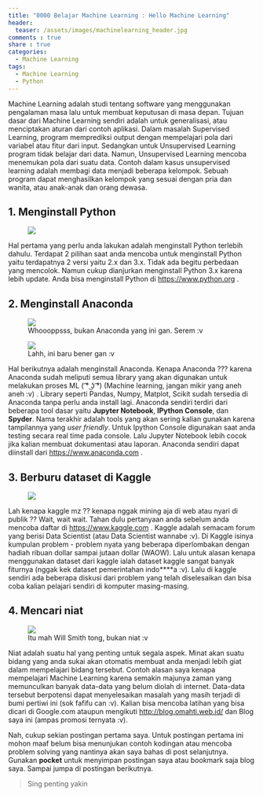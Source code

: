 ```yaml
---
title: "0000 Belajar Machine Learning : Hello Machine Learning"
header:
  teaser: /assets/images/machinelearning_header.jpg
comments : true
share : true
categories:
  - Machine Learning
tags:
  - Machine Learning
  - Python
---
```


Machine Learning adalah studi tentang software yang menggunakan pengalaman masa lalu untuk membuat keputusan di masa depan. Tujuan dasar dari Machine Learning sendiri adalah untuk generalisasi, atau menciptakan aturan dari contoh aplikasi. Dalam masalah Supervised Learning, program memprediksi output dengan mempelajari pola dari variabel atau fitur dari input. Sedangkan untuk Unsupervised Learning program tidak belajar dari data. Namun, Unsupervised Learning mencoba menemukan pola dari suatu data. Contoh dalam kasus unsupervised learning adalah membagi data menjadi beberapa kelompok. Sebuah program dapat menghasilkan kelompok yang sesuai dengan pria dan wanita, atau anak-anak dan orang dewasa. 

## 1. Menginstall Python

<figure>
    <img src="https://www.python.org/static/community_logos/python-logo-master-v3-TM.png">
</figure>

Hal pertama yang perlu anda lakukan adalah menginstall Python terlebih dahulu. Terdapat 2 pilihan saat anda mencoba untuk menginstall Python yaitu terdapatnya 2 versi yaitu 2.x dan 3.x. Tidak ada begitu perbedaan yang mencolok. Namun cukup dianjurkan menginstall Python 3.x karena lebih update. Anda bisa menginstall Python di https://www.python.org .

## 2. Menginstall Anaconda

<figure>
	<img src="https://upload.wikimedia.org/wikipedia/commons/thumb/9/93/01-COBRA-SUCURI-3M-WAGNER-MEIER_MG_2458.JPG/1200px-01-COBRA-SUCURI-3M-WAGNER-MEIER_MG_2458.JPG">
	<figcaption>Whoooppsss, bukan Anaconda yang  ini gan. Serem :v</figcaption>
</figure>

<figure>
	<img src="https://upload.wikimedia.org/wikipedia/en/c/cd/Anaconda_Logo.png">
	<figcaption>Lahh, ini baru bener gan :v</figcaption>
</figure>

Hal berikutnya adalah menginstall Anaconda. Kenapa Anaconda ??? karena Anaconda sudah meliputi semua library yang akan digunakan untuk melakukan proses ML ( ͡° ͜ʖ ͡°) (Machine learning, jangan mikir yang aneh aneh :v) . Library seperti Pandas, Numpy, Matplot, Scikit sudah tersedia di Anaconda tanpa perlu anda install lagi. Anaconda sendiri terdiri dari beberapa tool dasar yaitu  **Jupyter Notebook**, **IPython Console**, dan **Spyder**. Nama terakhir adalah tools yang akan sering kalian gunakan karena tampilannya yang *user friendly*. Untuk Ipython Console digunakan saat anda testing secara real time pada console. Lalu Jupyter Notebook lebih cocok jika kalian membuat dokumentasi atau laporan. Anaconda sendiri dapat diinstall dari https://www.anaconda.com .

## 3. Berburu dataset di Kaggle
<figure>
    <img src="https://www.kaggle.com/content/v/6e70930bb5cf/kaggle/img/logos/kaggle-logo-gray-300.png">
</figure>

Lah kenapa kaggle mz ?? kenapa nggak mining aja di web atau nyari di publik ?? Wait, wait wait. Tahan dulu pertanyaan anda sebelum anda mencoba daftar di https://www.kaggle.com . Kaggle adalah semacam forum yang berisi Data Scientist (atau Data Scientist wannabe :v). Di Kaggle isinya kumpulan problem - problem nyata yang beberapa diperlombakan dengan hadiah ribuan dollar sampai jutaan dollar (WAOW). Lalu untuk alasan kenapa menggunakan dataset dari kaggle ialah dataset kaggle sangat banyak fiturnya (nggak kek dataset pemerintahan indo****a :v). Lalu di kaggle sendiri ada beberapa diskusi dari problem yang telah diselesaikan dan bisa coba kalian pelajari sendiri di komputer masing-masing.

## 4. Mencari niat
<figure>
    <img src="https://www.biography.com/.image/t_share/MTE4MDAzNDEwNzQzMTY2NDc4/will-smith-9542165-1-402.jpg">
    <figcaption>Itu mah Will Smith tong, bukan niat :v</figcaption>
</figure>

Niat adalah suatu hal yang penting untuk segala aspek. Minat akan suatu bidang yang anda sukai akan otomatis membuat anda menjadi lebih giat dalam mempelajari bidang tersebut. Contoh alasan saya kenapa mempelajari Machine Learning karena semakin majunya zaman yang memunculkan banyak data-data yang belum diolah di internet. Data-data tersebut berpotensi dapat menyelesaikan masalah yang masih terjadi di bumi pertiwi ini (sok fafifu can :v). Kalian bisa mencoba latihan yang bisa dicari di Google.com ataupun mengikuti http://blog.omahti.web.id/ dan Blog saya ini (ampas promosi ternyata :v).

Nah, cukup sekian postingan pertama saya. Untuk postingan pertama ini mohon maaf belum bisa menunjukan contoh kodingan atau mencoba problem solving yang nantinya akan saya bahas di post selanjutnya. Gunakan **pocket** untuk menyimpan postingan saya atau bookmark saja blog saya. Sampai jumpa di postingan berikutnya.

>Sing penting yakin

